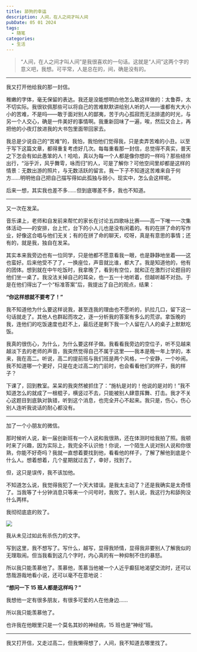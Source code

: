 ```yaml
---
title: 舔狗的幸运
description: 人间，在人之间才叫人间
pubDate: 05 01 2024
tags:
  - 随笔
categories:
  - 生活
---
```


> “人间，在人之间才叫人间”是我很喜欢的一句话。这就是“人间”这两个字的意义吧，我想。可平常，人是总在的，间，确是没有的。

---

我又打开他给我的那一封信。

稚嫩的字体，毫无保留的表达。我还是没能想明白他怎么敢这样做的：太鲁莽，太不切实际。我很钦佩那些可以将自己的苦难默默讲给别人听的人——谁都有大大小小的苦难，不是吗——敢于面对别人的鄙夷，苦于内心孤寂而无法排遣的时光，与另一个人交心，确是一件美好的事情啊。我重新回味了一遍，唉，然后又合上，再把他的小夜灯放进我的大书包里面带回家去。

我总是少说自己的“苦难”的，我怕，我怕他们觉得我，只是卖弄苦难的小丑。以至于写下这篇文章，都得重复考虑好几次。每每重看那一封信，总觉得不真实，普天之下怎会有如此愚笨的人！哈哈，真以为每一个人都是像你想的一样吗？那些结伴出行，“浴乎沂，风乎舞雩，咏而归”的人，可是了解你？可他空间里却都是这样的情景：无数出游的照片，与无数活跃的留言。我一下子不知道这苦难来自于何方……明明他自己把自己描写得如此孤独与弱小，现实中，怎么会这样呢。

后来一想，其实我也差不多……但到底哪差不多，我也不知道。

---

又一次在发呆。

音乐课上，老师和自发前来帮忙的家长在讨论五四歌咏比赛——高一下唯一一次集体活动——的安排，台上忙，台下的小人儿也是没有闲着的。有的在拼了命的写作业，好像这合唱与他们无关；有的在拼了命的聊天，哎呀，真是有意思的事情；还有的，就是我，独自在发呆。

其实本来我旁边也有一位同学，只是他都不愿意看我一眼，也是静静地坐着——这也蛮好。后来他受不了了，一换座位，声音就比谁，都大了。我是知道他的，他有的团体。想到就在中午吃饭时，我拿晚了，看到有空位，就和正在激烈讨论题目的他们坐一桌了。我没法关掉自己的耳朵，也一五一十地听着，但越听越不对劲。于是在他们得出了一个“标准答案”后，我提出了自己的观点，结果：

**“你这样想就不要考了！”**

我不知道他为什么要这样说我，甚至连我的理由也不愿听的，扒拉几口，留下这一句话就走了。其他人也群起而攻之，逐一分析我的答案有多么的荒谬。拿饭晚的我，连他们的吃饭速度也赶不上，最后还是剩下我一个人留在八人的桌子上默默吃饭。

我真的很伤心，为什么，为什么要这样子做。我看看我旁边的空位子，听不见越来越淡下去的老师的声音，我突然觉得自己不属于这里——我本是晚一年上学的，本来，我在高二。听说，高二的提前班与我们班是两个风格，一个安静，一个吵闹。我不知道哪一个更好，只是在走过高二的门前时，也会看看他们的样子，我的样子？

下课了，回到教室。呆呆的我突然被抓住了：“施杭是对的！他说的是对的！”我不知道怎么的就成了一根棍子，横竖过不去，只能被别人肆意挥舞、打击。我才不关心这题目到底孰对孰错，听到这个消息，也完全开心不起来。我只是，伤心，伤心别人连听我说话的耐心都没有。

---

加了一个小朋友的微信。

那时候听人说，新一届创新班有一个人说和我很熟，还在体测时给我拍了照。我顿时来了兴趣，因为实际上，我完全不认识他！你说，一个陌生人说对别人说和你很熟，你能不好奇吗？我就一直想着要找到他，看看他的样子，了解了解他到底是个什么人。想着想着，几个星期就过去了，幸好，找到了。

但，这只是误传，我不该加他。

不知道怎么说，我觉得我犯了一个天大错误。是我太主动了？还是我确实是太奇怪了。当我等了十分钟消息只等来一个问号时，我败了。别人说，我这行为和舔狗没什么两样。

我彻彻底底的败了。

![](https://saroprock.oss-cn-hangzhou.aliyuncs.com/img/QQ%E6%88%AA%E5%9B%BE20240501202701.png)

我从未见过如此有杀伤力的文字。

写到这里，我不想写了。写什么，越写，显得我矫情，显得我非要别人了解我似的无理取闹。但当我看到这几个字时，内心真的有一种抑制不住的暴怒。

所以我只能羡慕他了。羡慕他，羡慕当他被一个人近乎癫狂地渴望交流时，还可以悠哉游哉地看小说，还可以毫不在意地说：

**“想问一下 15 班人都是这样吗？”**

我想他一定有很多朋友，有很多可爱的人在他身边……

所以我只能羡慕他了。

也许我在他眼里只是一个莫名其妙的神经病，15 班也是“神经”班。

---

我又打开信，又走过高二，但我懒得想了，人间，我不知道去哪里找了。
